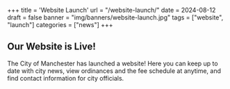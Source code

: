 +++
title = 'Website Launch'
url = "/website-launch/"
date = 2024-08-12
draft = false
banner = "img/banners/website-launch.jpg"
tags = ["website", "launch"]
categories = ["news"]
+++
## Our Website is Live! ##

The City of Manchester has launched a website! Here you can keep up to date with city news, view ordinances and the fee schedule at anytime, and find contact information for city officials.
